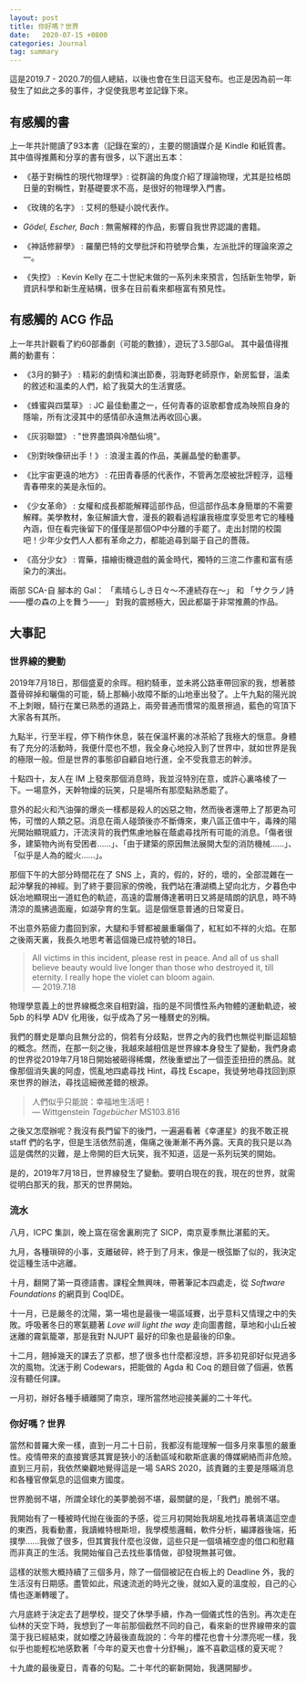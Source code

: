 ```yaml
---
layout: post
title: 你好嗎？世界
date:   2020-07-15 +0800
categories: Journal
tag: summary
---
```


這是2019.7 - 2020.7的個人總結，以後也會在生日這天發布。也正是因為前一年發生了如此之多的事件，才促使我思考並記錄下來。

## 有感觸的書

上一年共計閱讀了93本書（記錄在案的），主要的閱讀媒介是 Kindle 和紙質書。
其中值得推薦和分享的書有很多，以下選出五本：

* 《基于對稱性的現代物理學》: 從群論的角度介紹了理論物理，尤其是拉格朗日量的對稱性，對基礎要求不高，是很好的物理學入門書。

* 《玫瑰的名字》 : 艾柯的懸疑小說代表作。

* *Gödel, Escher, Bach* : 無需解釋的作品，影響自我世界認識的書籍。

* 《神話修辭學》 : 羅蘭巴特的文學批評和符號學合集，左派批評的理論來源之一。

* 《失控》 : Kevin Kelly 在二十世紀末做的一系列未來預言，包括新生物學，新資訊科學和新生産結構，很多在目前看來都極富有預見性。

## 有感觸的 ACG 作品

上一年共計觀看了約60部番劇（可能的數據），遊玩了3.5部Gal。
其中最值得推薦的動畫有：

* 《3月的獅子》 : 精彩的劇情和演出節奏，羽海野老師原作，新房監督，溫柔的敘述和溫柔的人們，給了我莫大的生活實感。

* 《蜂蜜與四葉草》 : JC 最佳動畫之一，任何青春的讴歌都會成為映照自身的隱喻，所有沈浸其中的感情卻永遠無法再收回心裏。

* 《灰羽聯盟》 : "世界盡頭與冷酷仙境"。

* 《別對映像研出手！》 : 浪漫主義的作品，美麗晶瑩的動畫夢。

* 《比宇宙更遠的地方》 : 花田青春感的代表作，不管再怎麼被批評輕浮，這種青春帶來的美是永恒的。

* 《少女革命》 : 女權和成長都能解釋這部作品，但這部作品本身簡單的不需要解釋。美學教材，象征解讀大會，漫長的觀看過程讓我極度享受思考它的種種內涵，但在看完後留下的僅僅是那個OP中分離的手罷了。走出封閉的校園吧！少年少女們人人都有革命之力，都能追尋到屬于自己的薔薇。

* 《高分少女》 : 胃藥，描繪街機遊戲的黃金時代，獨特的三渲二作畫和富有感染力的演出。

兩部 SCA-自 腳本的 Gal： 「素晴らしき日々～不連続存在～」 和 「サクラノ詩 ——櫻の森の上を舞う——」 對我的震撼極大，因此都屬于非常推薦的作品。

## 大事記

### 世界線的變動

2019年7月18日，那個盛夏的余晖。相約騎車，並未將公路車帶回家的我，想著膝蓋骨碎掉和曬傷的可能，騎上那輛小故障不斷的山地車出發了。上午九點的陽光說不上刺眼，騎行在業已熟悉的道路上，兩旁普通而慣常的風景擦過，藍色的穹頂下大家各有其所。

九點半，行至半程，停下稍作休息，裝在保溫杯裏的冰茶給了我極大的惬意。身體有了充分的活動時，我便什麼也不想，我全身心地投入到了世界中，就如世界是我的極限一般。但是世界的事態卻自顧自地行進，全不受我意志的幹涉。

十點四十，友人在 IM 上發來那個消息時，我並沒特別在意，或許心裏咯棱了一下。一場意外，天幹物燥的玩笑，只是場所有那麼點熟悉罷了。

意外的起火和汽油彈的爆炎一樣都是殺人的凶惡之物，然而後者還帶上了那更為可怖，可憎的人類之惡。消息在兩人碰頭後亦不斷傳來，東八區正值中午，毒辣的陽光開始顯現威力，汗流浃背的我們焦慮地躲在蔭處尋找所有可能的消息。「傷者很多，建築物內尚有受困者......」、「由于建築的原因無法展開大型的消防機械......」、「似乎是人為的縱火......」。

那個下午的大部分時間花在了 SNS 上，真的，假的，好的，壞的，全部混雜在一起沖擊我的神經。到了終于要回家的傍晚，我們站在漕湖橋上望向北方，夕暮色中妖冶地顯現出一道虹色的軌迹，高遠的雲層傳達著明日又將是晴朗的訊息，時不時清涼的風拂過面龐，如湖孕育的生氣。這是個惬意普通的日常夏日。

不出意外筋疲力盡回到家，大腿和手臂都被嚴重曬傷了，紅紅如不祥的火焰。在那之後兩天裏，我長久地思考著這個幾已成符號的18日。

> All victims in this incident, please rest in peace. And all of us shall believe beauty would live longer than those who destroyed it, till eternity. I really hope the violet can bloom again.<br>— 2019.7.18

物理學意義上的世界線概念來自相對論，指的是不同慣性系內物體的運動軌迹，被 5pb 的科學 ADV 化用後，似乎成為了另一種曆史的別稱。

我們的曆史是單向且無分岔的，倘若有分歧點，世界之內的我們也無從判斷這超驗的概念。然而，在那一刻之後，我越來越相信是世界線本身發生了變動，我們身處的世界從2019年7月18日開始被砸得稀爛，然後重塑出了一個歪歪扭扭的赝品。就像那個消失裏的阿虛，慌亂地四處尋找 Hint，尋找 Escape，我徒勞地尋找回到原來世界的辦法，尋找這細微差錯的根源。

> 人們似乎只能說：幸福地生活吧！<br>— Wittgenstein *Tagebücher* MS103.816

之後又怎麼辦呢？我沒有長門留下的後門，一遍遍看著《幸運星》的我不敢正視 staff 們的名字，但是生活依然前進，傷痛之後漸漸不再外露。天真的我只是以為這是偶然的災難，是上帝開的巨大玩笑，我不知道，這是一系列玩笑的開始。

是的，2019年7月18日，世界線發生了變動。要明白現在的我，現在的世界，就需從明白那天的我，那天的世界開始。

### 流水

八月，ICPC 集訓，晚上窩在宿舍裏刷完了 SICP，南京夏季無比湛藍的天。

九月，各種瑣碎的小事，支離破碎，終于到了月末，像是一根弦斷了似的，我決定從這種生活中逃離。

十月，翻開了第一頁德語書。課程全無興味，帶著筆記本四處走，從 *Software Foundations* 的網頁到 CoqIDE。

十一月，已是嚴冬的沈陽，第一場也是最後一場區域賽，出乎意料又情理之中的失敗。呼吸著冬日的寒氣聽著 *Love will light the way* 走向圖書館，草地和小山丘被迷離的霧氣籠罩，那是我對 NJUPT 最好的印象也是最後的印象。

十二月，翹掉幾天的課去了京都，想了很多也什麼都沒想，許多初見卻好似見過多次的風物。沈迷于刷 Codewars，把能做的 Agda 和 Coq 的題目做了個遍，依舊沒有聽任何課。

一月初，辦好各種手續離開了南京，理所當然地迎接美麗的二十年代。

### 你好嗎？世界

當然和普羅大衆一樣，直到一月二十日前，我都沒有能理解一個多月來事態的嚴重性。疫情帶來的直接實感其實是狹小的活動區域和歇斯底裏的傳媒網絡而非危險。直到三月前，我依然樂觀地覺得這是一場 SARS 2020，該責難的主要是隱瞞消息和各種官僚氣息的這個東方國度。

世界脆弱不堪，所謂全球化的美夢脆弱不堪，最關鍵的是，「我們」脆弱不堪。

我開始有了一種被時代抛在後面的予感，從三月初開始我胡亂地找尋著填滿這空虛的東西，我看動畫，我讀維特根斯坦，我學模態邏輯，軟件分析，編譯器後端，拓撲學......我做了很多，但其實我什麼也沒做，這些只是一個填補空虛的借口和慰藉而非真正的生活。我開始催自己去找些事情做，卻發現無甚可做。

這樣的狀態大概持續了三個多月，除了一個個被記在白板上的 Deadline 外，我的生活沒有日期感。盡管如此，飛速流逝的時光之後，就如入夏的溫度般，自己的心情也逐漸轉暖了。

六月底終于決定去了趟學校，提交了休學手續，作為一個儀式性的告別。再次走在仙林的天空下時，我想到了一年前那個截然不同的自己，看來新的世界線帶來的震蕩于我已經結束，就如櫻之詩最後直哉說的：今年的櫻花也會十分漂亮呢一樣，我似乎也能輕松地感歎著「今年的夏天也會十分舒暢」，誰不喜歡這樣的夏天呢？

十九歲的最後夏日，青春的句點。二十年代的嶄新開始，我邁開腳步。
